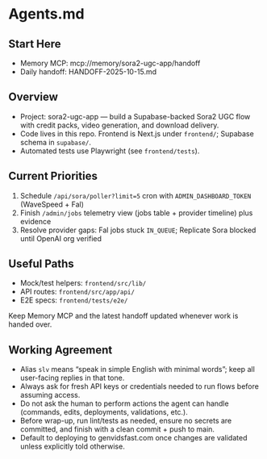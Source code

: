 # Agents.md

## Start Here
- Memory MCP: mcp://memory/sora2-ugc-app/handoff
- Daily handoff: HANDOFF-2025-10-15.md

## Overview
- Project: sora2-ugc-app — build a Supabase-backed Sora2 UGC flow with credit packs, video generation, and download delivery.
- Code lives in this repo. Frontend is Next.js under `frontend/`; Supabase schema in `supabase/`.
- Automated tests use Playwright (see `frontend/tests`).

## Current Priorities
1. Schedule `/api/sora/poller?limit=5` cron with `ADMIN_DASHBOARD_TOKEN` (WaveSpeed + Fal)
2. Finish `/admin/jobs` telemetry view (jobs table + provider timeline) plus evidence
3. Resolve provider gaps: Fal jobs stuck `IN_QUEUE`; Replicate Sora blocked until OpenAI org verified

## Useful Paths
- Mock/test helpers: `frontend/src/lib/`
- API routes: `frontend/src/app/api/`
- E2E specs: `frontend/tests/e2e/`

Keep Memory MCP and the latest handoff updated whenever work is handed over.

## Working Agreement
- Alias `slv` means “speak in simple English with minimal words”; keep all user-facing replies in that tone.
- Always ask for fresh API keys or credentials needed to run flows before assuming access.
- Do not ask the human to perform actions the agent can handle (commands, edits, deployments, validations, etc.).
- Before wrap-up, run lint/tests as needed, ensure no secrets are committed, and finish with a clean commit + push to main.
- Default to deploying to genvidsfast.com once changes are validated unless explicitly told otherwise.
